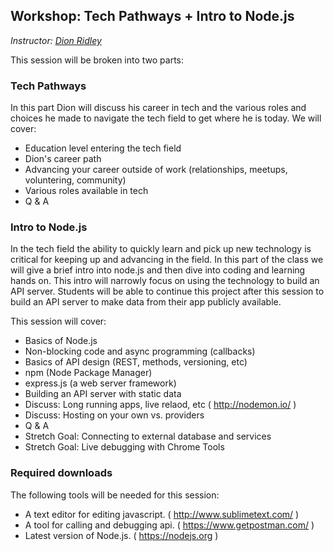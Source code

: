 ## Workshop: Tech Pathways + Intro to Node.js
*Instructor: [Dion Ridley](https://www.linkedin.com/in/dionridley)*

This session will be broken into two parts:

### Tech Pathways

In this part Dion will discuss his career in tech and the various roles and choices he made to navigate the tech field to get where he is today.  We will cover:

* Education level entering the tech field
* Dion's career path
* Advancing your career outside of work (relationships, meetups, voluntering, community)
* Various roles available in tech
* Q & A


### Intro to Node.js

In the tech field the ability to quickly learn and pick up new technology is critical for keeping up and advancing in the field.  In this part of the class we will give a brief intro into node.js and then dive into coding and learning hands on.  This intro will narrowly focus on using the technology to build an API server.  Students will be able to continue this project after this session to build an API server to make data from their app publicly available.

This session will cover:

* Basics of Node.js
* Non-blocking code and async programming (callbacks)
* Basics of API design (REST, methods, versioning, etc)
* npm (Node Package Manager)
* express.js (a web server framework)
* Building an API server with static data
* Discuss: Long running apps, live relaod, etc ( http://nodemon.io/ )
* Discuss: Hosting on your own vs. providers
* Q & A
* Stretch Goal: Connecting to external database and services
* Stretch Goal: Live debugging with Chrome Tools

### Required downloads

The following tools will be needed for this session:

* A text editor for editing javascript. ( http://www.sublimetext.com/ )
* A tool for calling and debugging api. ( https://www.getpostman.com/ )
* Latest version of Node.js. ( https://nodejs.org )
